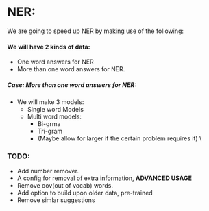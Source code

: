 # NER:
We are going to speed up NER by making use of the following:
#### We will have 2 kinds of data:
- One word answers for NER
- More than one word answers for NER.


##### Case: More than one word answers for NER:
- We will make 3 models:
    - Single word Models
    - Multi word models:
        - Bi-grma
        - Tri-gram
        - (Maybe allow for larger if the certain problem requires it)
        \


### TODO:
- Add number remover.
- A config for removal of extra information, **ADVANCED USAGE**
- Remove oov(out of vocab) words.
- Add  option to build upon older data, pre-trained
- Remove simlar suggestions